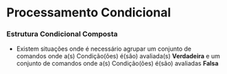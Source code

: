 # Processamento Condicional

### Estrutura Condicional Composta

+ Existem situações onde é necessário agrupar um conjunto de comandos onde a(s) Condição(ões) é(são) avaliada(s) **Verdadeira** e um conjunto de comandos onde a(s) Condição(ões) é(são) avaliadas **Falsa**
